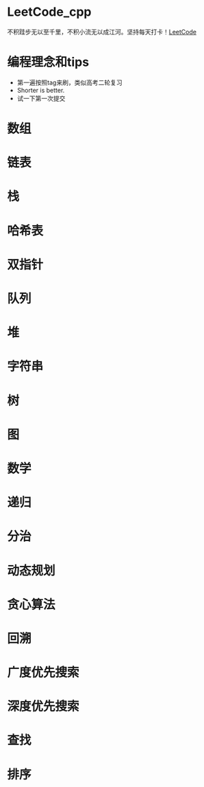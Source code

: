 # LeetCode_cpp
不积跬步无以至千里，不积小流无以成江河。坚持每天打卡！[LeetCode](https://leetcode-cn.com/problemset/all/)

# 编程理念和tips
- 第一遍按照tag来刷，类似高考二轮复习
- Shorter is better.
- 试一下第一次提交

# 数组

# 链表

# 栈

# 哈希表

# 双指针

# 队列

# 堆

# 字符串

# 树

# 图

# 数学

# 递归

# 分治

# 动态规划

# 贪心算法

# 回溯

# 广度优先搜索

# 深度优先搜索

# 查找

# 排序


